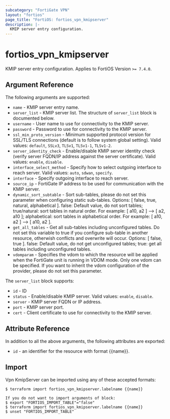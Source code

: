```yaml
---
subcategory: "FortiGate VPN"
layout: "fortios"
page_title: "FortiOS: fortios_vpn_kmipserver"
description: |-
  KMIP server entry configuration.
---
```


# fortios_vpn_kmipserver
KMIP server entry configuration. Applies to FortiOS Version `>= 7.4.0`.

## Argument Reference

The following arguments are supported:

* `name` - KMIP server entry name.
* `server_list` - KMIP server list. The structure of `server_list` block is documented below.
* `username` - User name to use for connectivity to the KMIP server.
* `password` - Password to use for connectivity to the KMIP server.
* `ssl_min_proto_version` - Minimum supported protocol version for SSL/TLS connections (default is to follow system global setting). Valid values: `default`, `SSLv3`, `TLSv1`, `TLSv1-1`, `TLSv1-2`.
* `server_identity_check` - Enable/disable KMIP server identity check (verify server FQDN/IP address against the server certificate). Valid values: `enable`, `disable`.
* `interface_select_method` - Specify how to select outgoing interface to reach server. Valid values: `auto`, `sdwan`, `specify`.
* `interface` - Specify outgoing interface to reach server.
* `source_ip` - FortiGate IP address to be used for communication with the KMIP server.
* `dynamic_sort_subtable` - Sort sub-tables, please do not set this parameter when configuring static sub-tables. Options: [ false, true, natural, alphabetical ]. false: Default value, do not sort tables; true/natural: sort tables in natural order. For example: [ a10, a2 ] --> [ a2, a10 ]; alphabetical: sort tables in alphabetical order. For example: [ a10, a2 ] --> [ a10, a2 ].
* `get_all_tables` - Get all sub-tables including unconfigured tables. Do not set this variable to true if you configure sub-table in another resource, otherwish conflicts and overwrite will occur. Options: [ false, true ]. false: Default value, do not get unconfigured tables; true: get all tables including unconfigured tables. 
* `vdomparam` - Specifies the vdom to which the resource will be applied when the FortiGate unit is running in VDOM mode. Only one vdom can be specified. If you want to inherit the vdom configuration of the provider, please do not set this parameter.

The `server_list` block supports:

* `id` - ID
* `status` - Enable/disable KMIP server. Valid values: `enable`, `disable`.
* `server` - KMIP server FQDN or IP address.
* `port` - KMIP server port.
* `cert` - Client certificate to use for connectivity to the KMIP server.


## Attribute Reference

In addition to all the above arguments, the following attributes are exported:
* `id` - an identifier for the resource with format {{name}}.

## Import

Vpn KmipServer can be imported using any of these accepted formats:
```
$ terraform import fortios_vpn_kmipserver.labelname {{name}}

If you do not want to import arguments of block:
$ export "FORTIOS_IMPORT_TABLE"="false"
$ terraform import fortios_vpn_kmipserver.labelname {{name}}
$ unset "FORTIOS_IMPORT_TABLE"
```
